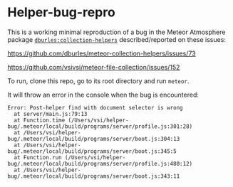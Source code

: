 # Helper-bug-repro

This is a working minimal reproduction of a bug in the Meteor Atmosphere package [`dburles:collection-helpers`](https://github.com/dburles/meteor-collection-helpers) described/reported on these issues:

https://github.com/dburles/meteor-collection-helpers/issues/73

https://github.com/vsivsi/meteor-file-collection/issues/152

To run, clone this repo, go to its root directory and run `meteor`.

It will throw an error in the console when the bug is encountered: 

```
Error: Post-helper find with document selector is wrong
  at server/main.js:79:13
  at Function.time (/Users/vsi/helper-bug/.meteor/local/build/programs/server/profile.js:301:28)
  at /Users/vsi/helper-bug/.meteor/local/build/programs/server/boot.js:304:13
  at /Users/vsi/helper-bug/.meteor/local/build/programs/server/boot.js:345:5
  at Function.run (/Users/vsi/helper-bug/.meteor/local/build/programs/server/profile.js:480:12)
  at /Users/vsi/helper-bug/.meteor/local/build/programs/server/boot.js:343:11
```
